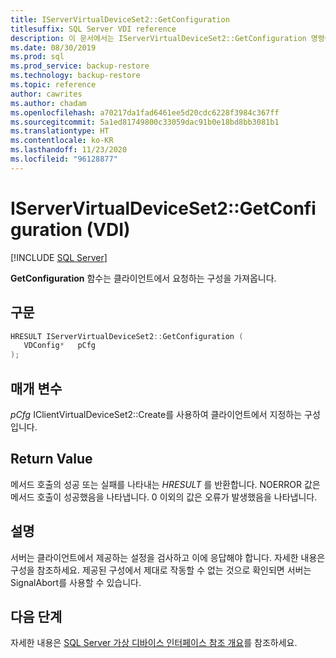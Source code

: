 ```yaml
---
title: IServerVirtualDeviceSet2::GetConfiguration
titlesuffix: SQL Server VDI reference
description: 이 문서에서는 IServerVirtualDeviceSet2::GetConfiguration 명령에 대한 참조를 제공합니다.
ms.date: 08/30/2019
ms.prod: sql
ms.prod_service: backup-restore
ms.technology: backup-restore
ms.topic: reference
author: cawrites
ms.author: chadam
ms.openlocfilehash: a70217da1fad6461ee5d20cdc6228f3984c367ff
ms.sourcegitcommit: 5a1ed81749800c33059dac91b0e18bd8bb3081b1
ms.translationtype: HT
ms.contentlocale: ko-KR
ms.lasthandoff: 11/23/2020
ms.locfileid: "96128877"
---
```

# <a name="iservervirtualdeviceset2getconfiguration-vdi"></a>IServerVirtualDeviceSet2::GetConfiguration (VDI)

[!INCLUDE [SQL Server](../../../includes/applies-to-version/sqlserver.md)]

**GetConfiguration** 함수는 클라이언트에서 요청하는 구성을 가져옵니다.

## <a name="syntax"></a>구문

```c
HRESULT IServerVirtualDeviceSet2::GetConfiguration (
   VDConfig*   pCfg
);
```

## <a name="parameters"></a>매개 변수

*pCfg* IClientVirtualDeviceSet2::Create를 사용하여 클라이언트에서 지정하는 구성입니다.

## <a name="return-value"></a>Return Value

메서드 호출의 성공 또는 실패를 나타내는 *HRESULT* 를 반환합니다. NOERROR 값은 메서드 호출이 성공했음을 나타냅니다. 0 이외의 값은 오류가 발생했음을 나타냅니다.

## <a name="remarks"></a>설명

서버는 클라이언트에서 제공하는 설정을 검사하고 이에 응답해야 합니다. 자세한 내용은 구성을 참조하세요. 제공된 구성에서 제대로 작동할 수 없는 것으로 확인되면 서버는 SignalAbort를 사용할 수 있습니다.

## <a name="next-steps"></a>다음 단계

자세한 내용은 [SQL Server 가상 디바이스 인터페이스 참조 개요](reference-virtual-device-interface.md)를 참조하세요.